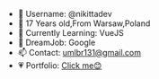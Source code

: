 - 👋 Username: @nikittadev
- 👀 17 Years old,From Warsaw,Poland
- 🌱 Currently Learning: VueJS
- 💞️ DreamJob: Google
- 📫 Contact: umlbr131@gmail.com
- 💗 Portfolio: [Click me😊](https://nikittadev.github.io/Portfolio)
<!---
AvisDev/AvisDev is a ✨ special ✨ repository because its `README.md` (this file) appears on your GitHub profile.
You can click the Preview link to take a look at your changes.
--->
